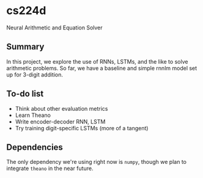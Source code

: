 # cs224d
Neural Arithmetic and Equation Solver

## Summary
In this project, we explore the use of RNNs, LSTMs, and the like to solve arithmetic problems. So far, we have a baseline and simple rnnlm model set up for 3-digit addition.

## To-do list
* Think about other evaluation metrics
* Learn Theano
* Write encoder-decoder RNN, LSTM
* Try training digit-specific LSTMs (more of a tangent)

## Dependencies
The only dependency we're using right now is `numpy`, though we plan to integrate `theano` in the near future.
